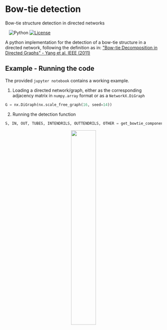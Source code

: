# Bow-tie detection
Bow-tie structure detection in directed networks

&nbsp;&nbsp;
![Python](https://img.shields.io/badge/python-3.5%2B-orange.svg)
[![License](https://img.shields.io/badge/license-MIT-blue.svg)](https://opensource.org/licenses/MIT)

A python implementation for the detection of a bow-tie structure in a directed network, following the definition as in: 
["Bow-tie Decomposition in Directed Graphs" - Yang et al. IEEE (2011)](https://www.researchgate.net/profile/Lily_Popova_Zhuhadar/publication/252027520_Bow-tie_decomposition_in_directed_graphs/links/5b3477580f7e9b0df5d2987f/Bow-tie-decomposition-in-directed-graphs.pdf)

## Example - Running the code
The provided `jupyter notebook` contains a working example.
  1. Loading a directed network/graph, either as the corresponding adjacency matrix in `numpy.array` format or as a `NetworkX.DiGraph`
```python
G = nx.DiGraph(nx.scale_free_graph(16, seed=14))
```
  2. Running the detection function
```python
S, IN, OUT, TUBES, INTENDRILS, OUTTENDRILS, OTHER = get_bowtie_components(graph=G)
```

<p align="center"><img width=40% src="https://github.com/jeroenvldj/bow-tie_detection/blob/master/bow-tie_partitioning_example.png"></p>

